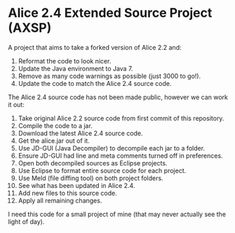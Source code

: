 # Alice 2.4 Extended Source Project (AXSP)
A project that aims to take a forked version of Alice 2.2 and:
1. Reformat the code to look nicer.
2. Update the Java environment to Java 7.
3. Remove as many code warnings as possible (just 3000 to go!).
4. Update the code to match the Alice 2.4 source code.

The Alice 2.4 source code has not been made public, 
however we can work it out:
1. Take original Alice 2.2 source code from first commit of this repository.
2. Compile the code to a jar.
3. Download the latest Alice 2.4 source code.
4. Get the alice.jar out of it.
5. Use JD-GUI (Java Decompiler) to decompile each jar to a folder.
6. Ensure JD-GUI had line and meta comments turned off in preferences.
7. Open both decompiled sources as Eclipse projects.
8. Use Eclipse to format entire source code for each project.
9. Use Meld (file diffing tool) on both project folders.
10. See what has been updated in Alice 2.4.
11. Add new files to this source code.
12. Apply all remaining changes.

I need this code for a small project of mine (that may never actually see the light of day).
